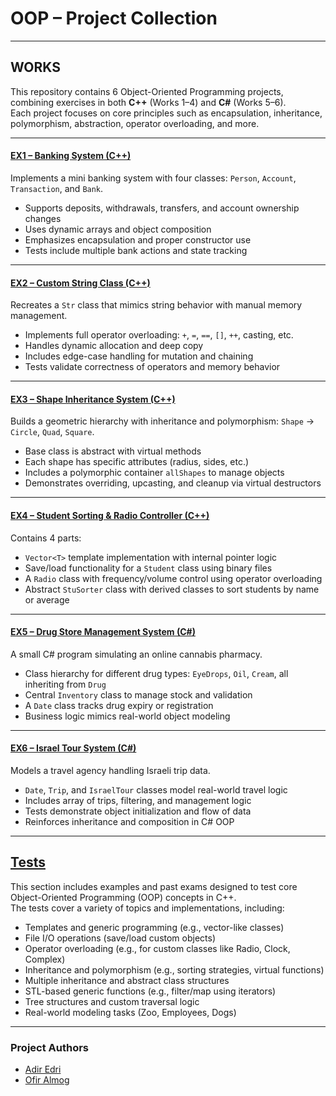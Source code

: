 # OOP – Project Collection

---

## WORKS

This repository contains 6 Object-Oriented Programming projects, combining exercises in both **C++** (Works 1–4) and **C#** (Works 5–6).  
Each project focuses on core principles such as encapsulation, inheritance, polymorphism, abstraction, operator overloading, and more.

---

#### [EX1 – Banking System (C++)](https://github.com/adiredri/OOP/tree/main/Works/EX1_BankSystem)

Implements a mini banking system with four classes: `Person`, `Account`, `Transaction`, and `Bank`.  
- Supports deposits, withdrawals, transfers, and account ownership changes  
- Uses dynamic arrays and object composition  
- Emphasizes encapsulation and proper constructor use  
- Tests include multiple bank actions and state tracking

---

#### [EX2 – Custom String Class (C++)](https://github.com/adiredri/OOP/tree/main/Works/EX2_StrOperators)

Recreates a `Str` class that mimics string behavior with manual memory management.  
- Implements full operator overloading: `+`, `=`, `==`, `[]`, `++`, casting, etc.  
- Handles dynamic allocation and deep copy  
- Includes edge-case handling for mutation and chaining  
- Tests validate correctness of operators and memory behavior

---

#### [EX3 – Shape Inheritance System (C++)](https://github.com/adiredri/OOP/tree/main/Works/EX3_ShapesInheritance)

Builds a geometric hierarchy with inheritance and polymorphism: `Shape` → `Circle`, `Quad`, `Square`.  
- Base class is abstract with virtual methods  
- Each shape has specific attributes (radius, sides, etc.)  
- Includes a polymorphic container `allShapes` to manage objects  
- Demonstrates overriding, upcasting, and cleanup via virtual destructors

---

#### [EX4 – Student Sorting & Radio Controller (C++)](https://github.com/adiredri/OOP/tree/main/Works/EX4_ZooPolymorphism)

Contains 4 parts:
- `Vector<T>` template implementation with internal pointer logic  
- Save/load functionality for a `Student` class using binary files  
- A `Radio` class with frequency/volume control using operator overloading  
- Abstract `StuSorter` class with derived classes to sort students by name or average

---

#### [EX5 – Drug Store Management System (C#)](https://github.com/adiredri/OOP/tree/main/Works/EX5_DrugStore)

A small C# program simulating an online cannabis pharmacy.  
- Class hierarchy for different drug types: `EyeDrops`, `Oil`, `Cream`, all inheriting from `Drug`  
- Central `Inventory` class to manage stock and validation  
- A `Date` class tracks drug expiry or registration  
- Business logic mimics real-world object modeling

---

#### [EX6 – Israel Tour System (C#)](https://github.com/adiredri/OOP/tree/main/Works/EX6_IsraelTour)

Models a travel agency handling Israeli trip data.  
- `Date`, `Trip`, and `IsraelTour` classes model real-world travel logic  
- Includes array of trips, filtering, and management logic  
- Tests demonstrate object initialization and flow of data  
- Reinforces inheritance and composition in C# OOP

---

## [Tests](https://github.com/adiredri/OOP/tree/main/Tests)

This section includes examples and past exams designed to test core Object-Oriented Programming (OOP) concepts in C++.  
The tests cover a variety of topics and implementations, including:

- Templates and generic programming (e.g., vector-like classes)
- File I/O operations (save/load custom objects)
- Operator overloading (e.g., for custom classes like Radio, Clock, Complex)
- Inheritance and polymorphism (e.g., sorting strategies, virtual functions)
- Multiple inheritance and abstract class structures
- STL-based generic functions (e.g., filter/map using iterators)
- Tree structures and custom traversal logic
- Real-world modeling tasks (Zoo, Employees, Dogs)

---

### Project Authors

- [Adir Edri](https://github.com/adiredri)
- [Ofir Almog](https://github.com/Ofigu)
